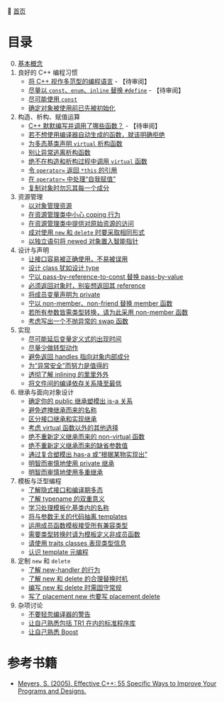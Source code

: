 :arrow_up_small: [首页](../README.md)
# 目录
0. [基本概念](basics.md)
1. 良好的 C++ 编程习惯
    - [将 C++ 视作多范型的编程语言](view-cpp-as-a-federation-of-languages.md) - 【待审阅】
    - [尽量以 `const`、`enum`、`inline` 替换 `#define`](prefer-consts-enums-and-inlines-to-defines.md) - 【待审阅】
    - [尽可能使用 `const`]()
    - [确定对象被使用前已先被初始化]()
2. 构造、析构、赋值运算
    - [C++ 默默编写并调用了哪些函数？](know-what-functions-cpp-silently-writes-and-calls.md) - 【待审阅】
    - [若不想使用编译器自动生成的函数，就该明确拒绝](explicitly-disallow-the-use-of-compiler-generated-functions-you-do-not-want.md)
    - [为多态基类声明 `virtual` 析构函数]()
    - [别让异常逃离析构函数]()
    - [绝不在构造和析构过程中调用 `virtual` 函数]()
    - [令 `operator=` 返回 `*this` 的引用]()
    - [在 `operator=` 中处理“自我赋值”]()
    - [复制对象时勿忘其每一个成分]()
3. 资源管理
    - [以对象管理资源]()
    - [在资源管理类中小心 coping 行为]()
    - [在资源管理类中提供对原始资源的访问]()
    - [成对使用 `new` 和 `delete` 时要采取相同形式]()
    - [以独立语句将 newed 对象置入智能指针]()
4. 设计与声明
    - [让接口容易被正确使用，不易被误用]()
    - [设计 class 犹如设计 type]()
    - [宁以 pass-by-reference-to-const 替换 pass-by-value]()
    - [必须返回对象时，别妄想返回其 reference]()
    - [将成员变量声明为 private]()
    - [宁以 non-member、non-friend 替换 member 函数]()
    - [若所有参数皆需类型转换，请为此采用 non-member 函数]()
    - [考虑写出一个不抛异常的 swap 函数]()
5. 实现
    - [尽可能延后变量定义式的出现时间]()
    - [尽量少做转型动作]()
    - [避免返回 handles 指向对象内部成分]()
    - [为“异常安全”而努力是值得的]()
    - [透彻了解 inlining 的里里外外]()
    - [将文件间的编译依存关系降至最低]()
6. 继承与面向对象设计
    - [确定你的 public 继承塑模出 is-a 关系]()
    - [避免遮掩继承而来的名称]()
    - [区分接口继承和实现继承]()
    - [考虑 virtual 函数以外的其他选择]()
    - [绝不重新定义继承而来的 non-virtual 函数]()
    - [绝不重新定义继承而来的缺省参数值]()
    - [通过复合塑模出 has-a 或“根据某物实现出”]()
    - [明智而审慎地使用 private 继承]()
    - [明智而审慎地使用多重继承]()
7. 模板与泛型编程
    - [了解隐式接口和编译期多态]()
    - [了解 typename 的双重意义]()
    - [学习处理模板化基类内的名称]()
    - [将与参数无关的代码抽离 templates]()
    - [运用成员函数模板接受所有兼容类型]()
    - [需要类型转换时请为模板定义非成员函数]()
    - [请使用 traits classes 表现类型信息]()
    - [认识 template 元编程]()
8. 定制 `new` 和 `delete`
    - [了解 new-handler 的行为]()
    - [了解 new 和 delete 的合理替换时机]()
    - [编写 new 和 delete 时需固守常规]()
    - [写了 placement new 也要写 placement delete]()
9. 杂项讨论
    - [不要轻忽编译器的警告]()
    - [让自己熟悉包括 TR1 在内的标准程序库]()
    - [让自己熟悉 Boost]()
# 参考书籍
+ [Meyers, S. (2005). Effective C++: 55 Specific Ways to Improve Your Programs and Designs.](https://dl.acm.org/citation.cfm?id=1051335)
